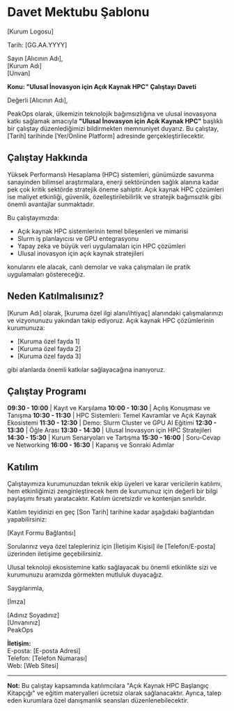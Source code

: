 # Davet Mektubu Şablonu

[Kurum Logosu]

Tarih: [GG.AA.YYYY]

Sayın [Alıcının Adı],  
[Kurum Adı]  
[Unvan]

**Konu: "Ulusal İnovasyon için Açık Kaynak HPC" Çalıştayı Daveti**

Değerli [Alıcının Adı],

PeakOps olarak, ülkemizin teknolojik bağımsızlığına ve ulusal inovasyona katkı sağlamak amacıyla **"Ulusal İnovasyon için Açık Kaynak HPC"** başlıklı bir çalıştay düzenlediğimizi bildirmekten memnuniyet duyarız. Bu çalıştay, [Tarih] tarihinde [Yer/Online Platform] adresinde gerçekleştirilecektir.

## Çalıştay Hakkında

Yüksek Performanslı Hesaplama (HPC) sistemleri, günümüzde savunma sanayinden bilimsel araştırmalara, enerji sektöründen sağlık alanına kadar pek çok kritik sektörde stratejik öneme sahiptir. Açık kaynak HPC çözümleri ise maliyet etkinliği, güvenlik, özelleştirilebilirlik ve stratejik bağımsızlık gibi önemli avantajlar sunmaktadır.

Bu çalıştayımızda:
- Açık kaynak HPC sistemlerinin temel bileşenleri ve mimarisi
- Slurm iş planlayıcısı ve GPU entegrasyonu
- Yapay zeka ve büyük veri uygulamaları için HPC çözümleri
- Ulusal inovasyon için açık kaynak stratejileri

konularını ele alacak, canlı demolar ve vaka çalışmaları ile pratik uygulamaları göstereceğiz.

## Neden Katılmalısınız?

[Kurum Adı] olarak, [kuruma özel ilgi alanı/ihtiyaç] alanındaki çalışmalarınızı ve vizyonunuzu yakından takip ediyoruz. Açık kaynak HPC çözümlerinin kurumunuza:

- [Kuruma özel fayda 1]
- [Kuruma özel fayda 2]
- [Kuruma özel fayda 3]

gibi alanlarda önemli katkılar sağlayacağına inanıyoruz.

## Çalıştay Programı

**09:30 - 10:00** | Kayıt ve Karşılama
**10:00 - 10:30** | Açılış Konuşması ve Tanışma
**10:30 - 11:30** | HPC Sistemleri: Temel Kavramlar ve Açık Kaynak Ekosistemi
**11:30 - 12:30** | Demo: Slurm Cluster ve GPU AI Eğitimi
**12:30 - 13:30** | Öğle Arası
**13:30 - 14:30** | Ulusal İnovasyon için HPC Stratejileri
**14:30 - 15:30** | Kurum Senaryoları ve Tartışma
**15:30 - 16:00** | Soru-Cevap ve Networking
**16:00 - 16:30** | Kapanış ve Sonraki Adımlar

## Katılım

Çalıştayımıza kurumunuzdan teknik ekip üyeleri ve karar vericilerin katılımı, hem etkinliğimizi zenginleştirecek hem de kurumunuz için değerli bir bilgi paylaşımı fırsatı yaratacaktır. Katılım ücretsizdir ve kontenjan sınırlıdır.

Katılım teyidinizi en geç [Son Tarih] tarihine kadar aşağıdaki bağlantıdan yapabilirsiniz:

[Kayıt Formu Bağlantısı]

Sorularınız veya özel talepleriniz için [İletişim Kişisi] ile [Telefon/E-posta] üzerinden iletişime geçebilirsiniz.

Ulusal teknoloji ekosistemine katkı sağlayacak bu önemli etkinlikte sizi ve kurumunuzu aramızda görmekten mutluluk duyacağız.

Saygılarımla,

[İmza]

[Adınız Soyadınız]  
[Unvanınız]  
PeakOps

**İletişim:**  
E-posta: [E-posta Adresi]  
Telefon: [Telefon Numarası]  
Web: [Web Sitesi]

---

**Not:** Bu çalıştay kapsamında katılımcılara "Açık Kaynak HPC Başlangıç Kitapçığı" ve eğitim materyalleri ücretsiz olarak sağlanacaktır. Ayrıca, talep eden kurumlara özel danışmanlık seansları düzenlenebilecektir.

